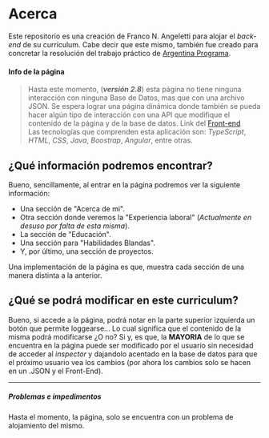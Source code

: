 # Acerca

 Este repositorio es una creación de Franco N. Angeletti para alojar el *back-end* de su currículum. Cabe decir que este mismo, también fue creado para concretar la resolución del trabajo práctico de [Argentina Programa](https://www.argentina.gob.ar/economia/conocimiento/argentina-programa).
 
#### Info de la página

> Hasta este momento, (***versión 2.8***) esta página no tiene ninguna interacción con ninguna Base de Datos, mas que con una archivo JSON. Se espera lograr una página dinámica donde también se pueda hacer algún tipo de interacción con una API que modifique el contenido de la página y de la base de datos. Link del [Front-end](https://github.com/FNA2003/Portfolio-FrontEnd-ArgPrograma-/tree/main/portfolio)<br>
> Las tecnologías que comprenden esta aplicación son: *TypeScript*, *HTML*, *CSS*, *Java*, *Boostrap*, *Angular*, entre otras.

## ¿Qué información podremos encontrar?

Bueno, sencillamente, al entrar en la página podremos ver la siguiente información:
- Una sección de "Acerca de mi".
- Otra sección donde veremos la "Experiencia laboral" (*Actualmente en desuso por falta de esta misma*).
- La sección de "Educación".
- Una sección para "Habilidades Blandas".
- Y, por último, una sección de proyectos.

Una implementación de la página es que, muestra cada sección de una manera distinta a la anterior.

## ¿Qué se podrá modificar en este curriculum?

 Bueno, si accede a la página, podrá notar en la parte superior izquierda un botón que permite loggearse... Lo cual significa que el contenido de la misma podrá modificarse ¿O no? Si y, es que, la **MAYORIA** de lo que se encuentra en la página puede ser modificado por el usuario sin necesidad de acceder al *inspector* y dajandolo acentado en la base de datos para que el próximo usuario vea los cambios (por ahora los cambios solo se hacen en un .JSON y el Front-End).


---
##### Problemas e impedimentos

 Hasta el momento, la página, solo se encuentra con un problema de alojamiento del mismo.